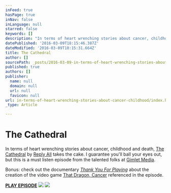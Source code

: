 ```yaml
---
inFeed: true
hasPage: true
inNav: false
inLanguage: null
starred: false
keywords: []
description: "In terms of heart wrenching stories about cancer, childhood and death, The Cathedral by Reply All takes the cake. I guarantee you'll ball your eyes out, but this is a must listen episode from the talented folks at Gimlet Media.\_"
datePublished: '2016-03-09T18:15:46.387Z'
dateModified: '2016-03-09T18:15:31.664Z'
title: The Cathedral
author: []
sourcePath: _posts/2016-03-09-in-terms-of-heart-wrenching-stories-about-cancer-childhood.md
published: true
authors: []
publisher:
  name: null
  domain: null
  url: null
  favicon: null
url: in-terms-of-heart-wrenching-stories-about-cancer-childhood/index.html
_type: Article

---
```

# The Cathedral

In terms of heart wrenching stories about cancer, childhood and death, [The Cathedral][0] by [Reply All][1] takes the cake. I guarantee you'll ball your eyes out, but this is a must listen episode from the talented folks at [Gimlet Media][2]. 

Bonus: check out the documentary [_Thank You For Playing_][3] about the creation of the video game [That Dragon, Cancer][4] referenced in the episode.

[**PLAY EPISODE**][0]
![](https://the-grid-user-content.s3-us-west-2.amazonaws.com/c5a20259-9c34-4088-a207-7b3004cffef7.png)
![](https://the-grid-user-content.s3-us-west-2.amazonaws.com/8a95918c-82b1-42c4-9705-43fb20903f23.jpg)

[0]: https://gimletmedia.com/episode/50-the-cathedral/
[1]: https://gimletmedia.com/show/reply-all/
[2]: https://gimletmedia.com/
[3]: http://www.thankyouforplayingfilm.com/
[4]: http://www.thatdragoncancer.com/#home